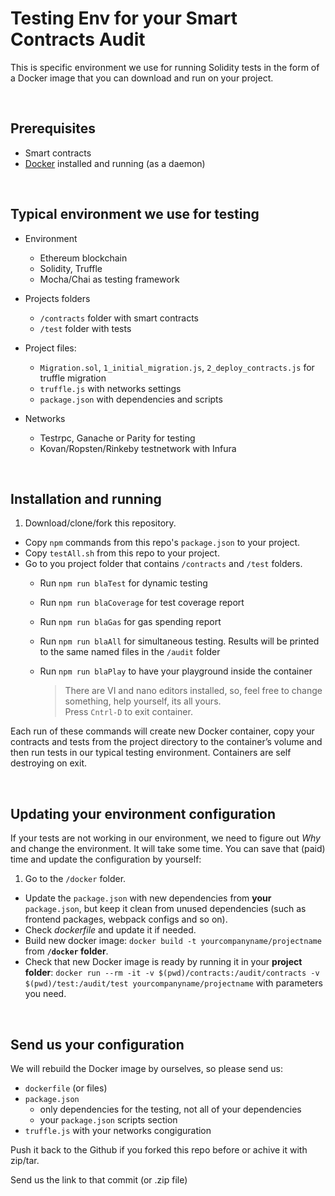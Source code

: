 # Testing Env for your Smart Contracts Audit

This is specific environment we use for running Solidity tests in the form of a Docker image that you can download and run on your project.

<br>

## Prerequisites

- Smart contracts
- [Docker](https://docs.docker.com/install) installed and running (as a daemon)


<br>

## Typical environment we use for testing

- Environment
	- Ethereum blockchain
	- Solidity, Truffle
	- Mocha/Chai as testing framework
	
- Projects folders 	
	-  `/contracts` folder with smart contracts
	-  `/test` folder with tests

- Project files:
	-  `Migration.sol`, `1_initial_migration.js`, `2_deploy_contracts.js` for truffle migration
	-  `truffle.js` with networks settings
	-  `package.json` with dependencies and scripts

- Networks 
	- Testrpc, Ganache or Parity for testing
	- Kovan/Ropsten/Rinkeby testnetwork with Infura

<br>

## Installation and running

1. Download/clone/fork this repository.
- Copy `npm` commands from this repo's `package.json` to your project.
- Copy `testAll.sh` from this repo to your project.
- Go to you project folder that contains `/contracts` and `/test` folders.
	- Run `npm run blaTest` for dynamic testing
	- Run `npm run blaCoverage` for test coverage report
	- Run `npm run blaGas` for gas spending report
	- Run `npm run blaAll`  for simultaneous testing. Results will be printed to the same named files in the  `/audit` folder
	- Run `npm run blaPlay` to have your playground inside the container
		
		> There are VI and nano editors installed, so, feel free to change something, help yourself, its all yours. <br>
		> Press `Cntrl-D` to exit container.


Each run of these commands will create new Docker container, copy your contracts and tests from the project directory to the container’s volume and then run tests in our typical testing environment. Containers are self destroying on exit.

 
<br>

## Updating your environment configuration

If your tests are not working in our environment, we need to figure out *Why* and change the environment. 
It will take some time. You can save that (paid) time and update the configuration by yourself:

1. Go to the `/docker` folder.
- Update the `package.json` with new dependencies from **your** `package.json`, but keep it clean from unused dependencies (such as frontend packages, webpack configs and so on).
- Check *dockerfile* and update it if needed.
- Build new docker image: `docker build -t yourcompanyname/projectname` from **`/docker` folder**.
- Check that new Docker image is ready by running it in your **project folder**: `docker run --rm -it -v $(pwd)/contracts:/audit/contracts -v $(pwd)/test:/audit/test yourcompanyname/projectname` with parameters you need.


<br>

## Send us your configuration

We will rebuild the Docker image by ourselves, so please send us:

- `dockerfile` (or files)
- `package.json` 
	- only dependencies for the testing, not all of your dependencies
	- your `package.json` scripts section
- `truffle.js` with your networks congiguration

Push it back to the Github if you forked this repo before or achive it with zip/tar.

Send us the link to that commit (or .zip file)




<br>
